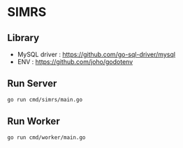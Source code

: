# SIMRS

## Library
- MySQL driver : https://github.com/go-sql-driver/mysql
- ENV : https://github.com/joho/godotenv

## Run Server
```bash
go run cmd/simrs/main.go
```

## Run Worker
```bash
go run cmd/worker/main.go
```